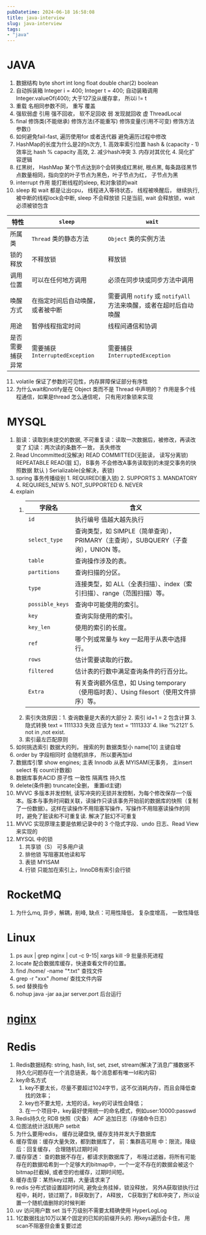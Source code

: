 ```yaml
---
pubDatetime: 2024-06-18 16:58:08
title: java-interview
slug: java-interview
tags:
- "java"
---
```


# JAVA
1. 数据结构 byte short int long float double char(2) boolean
2. 自动拆装箱  Integer i = 400; Integer t = 400; 自动装箱调用Integer.valueOf(400); 大于127没从缓存拿， 所以i != t
3. 重载 名相同参数不同， 重写 覆盖
4. 强软弱虚 引用 强不回收， 软不足回收 弱 发现就回收  虚   ThreadLocal
5. final 修饰类(不能继承) 修饰方法(不能重写) 修饰变量(引用不可变) 修饰方法参数()
6. 如何避免fail-fast, 遍历使用for 或者迭代器  避免遍历过程中修改
7. HashMap的长度为什么是2的n次方, 1. 高效率索引位置  hash & (capacity - 1) 效率比 hash % capacity 高效, 2. 减少hash冲突 3. 内存对其优化 4. 简化扩容逻辑
8. 红黑树， HashMap 某个节点达到8个会转换成红黑树, 根点黑, 每条路径黑节点数量相同，指向空的叶子节点为黑色，叶子节点为红， 子节点为黑
9. interrupt 作用 能打断线程的sleep, 和对象锁的wait
10. sleep 和 wait 都是让出cpu， 线程进入等待状态， 线程被唤醒后， 继续执行, 被中断的线程lock会中断, sleep 不会释放锁 只是当前, wait 会释放锁，wait 必须被锁包含

| 特性             | `sleep`                                | `wait`                                       |
|------------------|----------------------------------------|----------------------------------------------|
| 所属类           | `Thread` 类的静态方法                  | `Object` 类的实例方法                        |
| 锁的释放         | 不释放锁                               | 释放锁                                       |
| 调用位置         | 可以在任何地方调用                     | 必须在同步块或同步方法中调用                 |
| 唤醒方式         | 在指定时间后自动唤醒，或者被中断      | 需要调用 `notify` 或 `notifyAll` 方法来唤醒，或者在超时后自动唤醒 |
| 用途             | 暂停线程指定时间                       | 线程间通信和协调                             |
| 是否需要捕获异常 | 需要捕获 `InterruptedException`        | 需要捕获 `InterruptedException`              |

11. volatile 保证了参数的可见性，内存屏障保证部分有序性
12. 为什么wait和notify是在 Object 类而不是 Thread 中声明的？ 作用是多个线程通信，如果是thread 怎么通信呢， 只有用对象锁来实现 

# MYSQL
1. 脏读：读取到未提交的数据, 不可重复读：读取一次数据后，被修改，再读改变了  幻读：两次读的条数不一致，   丢失修改
2. Read Uncommitted(没解决)  READ COMMITTED(无脏读， 读写分离锁) REPEATABLE READ(脏  幻， B事务 不会修改A事务读取到的未提交事务的快照数据   默认 )  Serializable(全解决，表锁) 
3. spring 事务传播级别 1. REQUIRED(重入锁) 2. SUPPORTS 3. MANDATORY 4. REQUIRES_NEW 5. NOT_SUPPORTED 6. NEVER
4. explain
   1. | 字段名        | 含义                                                         |
      |---------------|------------------------------------------------------------|
      | `id`          | 执行编号 值越大越先执行                                               |
      | `select_type` | 查询类型，如 SIMPLE（简单查询），PRIMARY（主查询），SUBQUERY（子查询），UNION 等。    |
      | `table`       | 查询操作涉及的表。                                                  |
      | `partitions`  | 查询扫描的分区。                                                   |
      | `type`        | 连接类型，如 ALL（全表扫描）、index（索引扫描）、range（范围扫描）等。                 |
      | `possible_keys` | 查询中可能使用的索引。                                                |
      | `key`         | 查询实际使用的索引。                                                 |
      | `key_len`     | 使用的索引的长度。                                                  |
      | `ref`         | 哪个列或常量与 key 一起用于从表中选择行。                                    |
      | `rows`        | 估计需要读取的行数。                                                 |
      | `filtered`    | 估计表的行数中满足查询条件的行百分比。                                        |
      | `Extra`       | 有关查询额外信息，如 Using temporary（使用临时表）、Using filesort（使用文件排序）等。 |
   2.  索引失效原因：1. 查询数量是大表的大部分 2. 索引 id+1 = 2 包含计算 3. 隐式转换 text = 1111333 失效 应该为 text = ‘1111333’ 4. like ‘%2121’ 5. not in ,not exist.
   3. 索引最左匹配原则
3. 如何挑选索引 数据大的列， 搜索的列 数据类型小 name[10]  主键自增
4. order by 字段相同时 会随机排序， 所以要再加id  
5. 数据库引擎  show engines;  主表 Innodb  从表 MYISAM(无事务， 主insert  select 有 count计数器)
6. 数据库事务ACID 原子性 一致性 隔离性 持久性
7. delete(条件删)  truncate(全删， 重置id主键) 
8. MVVC  多版本并发控制, 读写冲突的无锁并发控制，为每个修改保存一个版本。版本与事务时间戳关联，读操作只读该事务开始前的数据库的快照（复制了一份数据）。这样在读操作不用阻塞写操作，写操作不用阻塞读操作的同时，避免了脏读和不可重复读. 解决了脏幻不可重复
9. MVVC  实现原理主要是依赖记录中的 3 个隐式字段、undo 日志、Read View 来实现的 
10. MYSQL 中的锁
    1. 共享锁（S） 可多用户读
    2. 排他锁 写阻塞其他读和写
    3. 表锁 MYISAM
    4. 行锁 只能加在索引上，InnoDB有索引会行锁

# RocketMQ
1. 为什么mq, 异步，解耦，削峰, 缺点：可用性降低， 复杂度增高， 一致性降低


# Linux
1. ps aux | grep nginx | cut -c 9-15| xargs kill -9  批量杀死进程
2. locate  配合数据库缓存，快速查看文件的位置。
3. find /home/ -name "*.txt"  查找文件
4. grep -r "xxx" /home/  查找文件内容
5. sed 替换指令
6. nohup java -jar  aa.jar server.port  后台运行

# [nginx](https://posts.malanxi.top/note/nginx/)


# Redis
1. Redis数据结构: string, hash, list, set, zset, stream(解决了消息广播数据不持久化问题存在一个消息链表，每个消息都有唯一Id和内容)
2. key命名方式
   1. key不要太长，尽量不要超过1024字节，这不仅消耗内存，而且会降低查找的效率；
   2. key也不要太短，太短的话，key的可读性会降低；
   3. 在一个项目中，key最好使用统一的命名模式，例如user:10000:passwd
3. Redis持久化  RDB 快照（灾备）  AOF 追加日志（存储命令日志）
4. 位图法统计活跃用户 setbit
5. 为什么要用redis， 缓存比硬盘快, 缓存支持并发大于数据库
6. 缓存雪崩：缓存大量失效，都到数据库了， 前：集群高可用  中：限流，降级 后：回复缓存， 合理随机过期时间
7. 缓存穿透： 查的数据不存在，都请求到数据库了， 布隆过滤器，将所有可能存在的数据哈希到一个足够大的bitmap中，一个一定不存在的数据会被这个bitmap拦截掉, 或者空的也缓存，过期时间短。
8. 缓存击穿：某热key过期，大量请求来了
9. redis 分布式锁设置超时时间, 避免业务挂掉，锁没释放， 另外A获取锁执行过程中，耗时，锁过期了，B获取到了， A释放， C获取到了和B冲突了，所以设置一个随机值删除的时候判断
10. uv 访问用户数 set 当千万级别不需要太精确使用 HyperLogLog
11. 1亿数据找出10万以某个固定的已知的前缀开头的. 用keys遍历会卡住， 用scan不阻塞但会重复要过滤